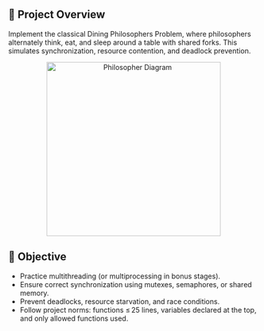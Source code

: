 

## 🧠 Project Overview
Implement the classical Dining Philosophers Problem, where philosophers alternately think, eat, and sleep around a table with shared forks. This simulates synchronization, resource contention, and deadlock prevention.

<p align="center">
  <img src="https://github.com/user-attachments/assets/96c6bd24-f769-4680-8413-be5bc80270bd" alt="Philosopher Diagram" width="350"/>
</p>

## 🎯 Objective
- Practice multithreading (or multiprocessing in bonus stages).
- Ensure correct synchronization using mutexes, semaphores, or shared memory.
- Prevent deadlocks, resource starvation, and race conditions.
- Follow project norms: functions ≤ 25 lines, variables declared at the top, and only allowed functions used.
